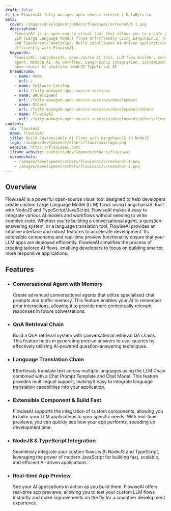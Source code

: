 ```yaml
---
draft: false
title: FlowiseAI fully managed open source service | OctaByte.io
meta:
  cover: /images/development/others/flowiseai/screenshot-1.png
  description:
    FlowiseAI is an open-source visual tool that allows you to create personalized
    LLM (Large Language Model) flows effortlessly using LangchainJS, powered by NodeJS
    and TypeScript/JavaScript. Build intelligent AI-driven applications quickly and
    efficiently with FlowiseAI.
  keywords:
    FlowiseAI, LangchainJS, open-source AI tool, LLM flow builder, conversational
    agent, NodeJS AI, AI workflow, LangchainJS integration, customizable AI flows,
    open-source AI platform, NodeJS TypeScript AI
  breadcrumb:
    - name: Home
      url: /
    - name: Software Catalog
      url: /fully-managed-open-source-services
    - name: Development
      url: /fully-managed-open-source-services/development
    - name: Others
      url: /fully-managed-open-source-services/development/others
    - name: FlowiseAI
      url: /fully-managed-open-source-services/development/others/flowiseai
content:
  id: flowiseai
  name: FlowiseAI
  title: Build Customizable AI Flows with LangchainJS in NodeJS
  logo: /images/development/others/flowiseai/logo.png
  website: https://flowiseai.com/
  iframe_website: /website/development/others/flowiseai
  screenshots:
    - /images/development/others/flowiseai/screenshot-1.png
    - /images/development/others/flowiseai/screenshot-2.png
---
```


## Overview

FlowiseAI is a powerful open-source visual tool designed to help developers create custom Large Language Model (LLM) flows using LangchainJS. Built with NodeJS and TypeScript/JavaScript, FlowiseAI makes it easy to integrate various AI models and workflows without needing to write complex code. Whether you're building a conversational agent, a question-answering system, or a language translation tool, FlowiseAI provides an intuitive interface and robust features to accelerate development. Its extensible components and real-time preview functionality ensure that your LLM apps are deployed efficiently. FlowiseAI simplifies the process of creating tailored AI flows, enabling developers to focus on building smarter, more responsive applications.

## Features

- ### Conversational Agent with Memory

  Create advanced conversational agents that utilize specialized chat prompts and buffer memory. This feature enables your AI to remember prior interactions, allowing it to provide more contextually relevant responses in future conversations.

- ### QnA Retrieval Chain

  Build a QnA retrieval system with conversational retrieval QA chains. This feature helps in generating precise answers to user queries by effectively utilizing AI-powered question-answering techniques.

- ### Language Translation Chain

  Effortlessly translate text across multiple languages using the LLM Chain combined with a Chat Prompt Template and Chat Model. This feature provides multilingual support, making it easy to integrate language translation capabilities into your application.

- ### Extensible Component & Build Fast

  FlowiseAI supports the integration of custom components, allowing you to tailor your LLM applications to your specific needs. With real-time previews, you can quickly see how your app performs, speeding up development time.

- ### NodeJS & TypeScript Integration

  Seamlessly integrate your custom flows with NodeJS and TypeScript, leveraging the power of modern JavaScript for building fast, scalable, and efficient AI-driven applications.

- ### Real-time App Preview

  See your AI applications in action as you build them. FlowiseAI offers real-time app previews, allowing you to test your custom LLM flows instantly and make improvements on the fly for a smoother development experience.
